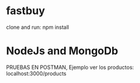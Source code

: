 # fastbuy
clone and run: npm install
# NodeJs and MongoDb

PRUEBAS EN POSTMAN, Ejemplo ver los productos: localhost:3000/products

